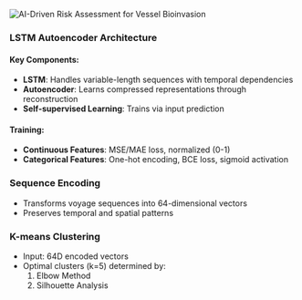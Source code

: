 ![AI-Driven Risk Assessment for Vessel Bioinvasion](https://raw.githubusercontent.com/Danielyan86/images_repo/master/bio-security/Al-Driven%20Risk%20Assessment%20for%20Vessel%20Bioinvasion.png)

### LSTM Autoencoder Architecture

#### Key Components:

- **LSTM**: Handles variable-length sequences with temporal dependencies
- **Autoencoder**: Learns compressed representations through reconstruction
- **Self-supervised Learning**: Trains via input prediction

#### Training:

- **Continuous Features**: MSE/MAE loss, normalized (0-1)
- **Categorical Features**: One-hot encoding, BCE loss, sigmoid activation

### Sequence Encoding

- Transforms voyage sequences into 64-dimensional vectors
- Preserves temporal and spatial patterns

### K-means Clustering

- Input: 64D encoded vectors
- Optimal clusters (k=5) determined by:
  1. Elbow Method
  2. Silhouette Analysis
